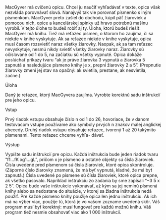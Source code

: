 MacGyver má cvičenú opicu. Chcel ju naučiť vyhľadávať v texte, opica však nezvláda porovnávať slová. Nanajvýš tak vie porovnať písmenko s iným písmenkom. MacGyver preto zašiel do obchodu, kúpil päť žiaroviek a pomocou nich, opice a kancelárskej spinky už hravo potrebnú mašinu vyrobil. V tejto úlohe to budeš robiť aj ty.
Úloha, ktorú budeš riešiť: MacGyver má knihu. Tiež má reťazec písmen, o ktorom ho zaujíma, či sa niekde v knihe vyskytuje. Ak sa reťazec niekde v knihe vyskytuje, opica musí časom rozsvietiť naraz všetky žiarovky. Naopak, ak sa tam reťazec nevyskytuje, nesmú nikdy svietiť všetky žiarovky naraz.
Žiarovky sú očíslované od 1 do 5, na začiatku sú všetky vypnuté. Opica dokáže poslúchať príkazy tvaru “ak je práve žiarovka 3 vypnutá a žiarovka 5 zapnutá a nasledujúce písmeno knihy je x, prepni žiarovky 2 a 5”. (Prepnutie žiarovky zmení jej stav na opačný: ak svietila, prestane, ak nesvietila, začne.)

Úloha

Daný je reťazec, ktorý MacGyvera zaujíma. Vyrobte korektnú sadu inštrukcií pre jeho opicu.

Vstup

Prvý riadok vstupu obsahuje číslo n od 1 do 26, hovoriace, že v danom testovacom vstupe používame ako symboly prvých n znakov malej anglickej abecedy.
Druhý riadok vstupu obsahuje reťazec, tvorený 1 až 20 takýmito písmenami. Tento reťazec chceme vyhľa- dávať.

Výstup

Vypíšte sadu inštrukcií pre opicu. Každá inštrukcia bude jeden riadok tvaru “f1...fK xg1...gL”, pričom x je písmeno a ostatné objekty sú čísla žiaroviek. Čísla uvedené pred písmenom sú čísla žiaroviek, ktoré opica skontroluje. (Záporné číslo žiarovky znamená, že má byť vypnutá, kladné, že má byť zapnutá.) Čísla uvedené po písmene sú čísla žiaroviek, ktoré opica prepne, ak všetko pasovalo. Napríklad inštrukciu zo zadania by sme zapísali “−3 5 x 2 5”.
Opica bude vaše inštrukcie vykonávať, až kým sa jej neminú písmená knihy alebo sa nedostane do situácie, v ktorej sa žiadna inštrukcia nedá použiť. Pre každé písmeno knihy použije opica len jednu inštrukciu. Ak ich má na výber viac, použije tú, ktorá je vo vašom zozname uvedená skôr.
Váš program musí byť korektný: musí fungovať pre každú možnú knihu. Váš program tiež nesmie obsahovať viac ako 1 000 inštrukcií.
